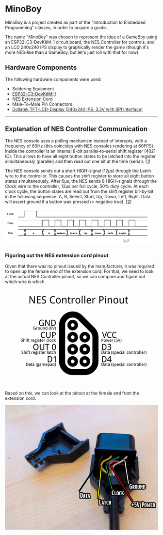 # MinoBoy

MinoBoy is a project created as part of the "Introduction to Embedded Programming" classes, in order to acquire a grade.

The name "MinoBoy" was chosen to represent the idea of a GameBoy using an ESP32-C3-DevKitM-1 circuit board, the NES Controller for controls, and an LCD 240x240 IPS display to graphically render the game (though it's more NES-like than a GameBoy, but let's just roll with that for now).

## Hardware Components

The following hardware components were used:

* Soldering Equipment
* [ESP32-C3-DevKitM-1](https://amzn.eu/d/9a1SwUs)
* [NES Extension Cord](https://www.micomputer.es/en/nes/450-super-nintendo-extension-cable.html)
* Male-To-Male Pin Connectors
* [Dollatek TFT-LCD-Display (240x240 IPS, 3.3V with SPI Interface)](https://www.amazon.de/gp/product/B07QJY5H9G/)

---

## Explanation of NES Controller Communication

The NES console uses a polling mechanism instead of interupts, with a frequency of 60Hz (this coincides with NES consoles rendering at 60FPS). Inside the controller is an internal 8-bit parallel-to-serial shift register (4021 IC). This allows to have all eight button states to be latched into the register simultaneously (parallel) and then read out one bit at the time (serial). [[1]](https://www.nesdev.org/wiki/Standard_controller#Hardware)

The NES console sends out a short HIGH-signal (12µs) through the Latch wire to the controller. This causes the shift register to store all eight button states simultaneously. After 6µs, the NES sends 8 HIGH-signals through the Clock wire to the controller, 12µs per full cycle, 50% duty cycle. At each clock cycle, the button states are read out from the shift register bit-by-bit in the following sequence: A, B, Select, Start, Up, Down, Left, Right. Data will assert ground if a button was pressed (= negative true). [[2]](https://tresi.github.io/nes/)

[![NES Controller Pinout](documentation/images/nes-data.gif)](https://tresi.github.io/nes/nes-data.gif)


### Figuring out the NES extension cord pinout

Given that there was no pinout issued by the manufacturer, it was required to open up the female end of the extension cord. For that, we need to look at the actual NES Controller pinout, so we can compare and figure out which wire is which.

[![NES Controller Pinout](documentation/images/nes-controller-pinout.png)](http://psmay.com/wp-content/uploads/2011/10/nes-controller-pinout.png)

Based on this, we can look at the pinout at the female end from the extension cord.

![NES Extension Cord Pinout](documentation/images/open_extension_cord_female_end.png)


